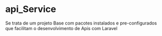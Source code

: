# api_Service
Se trata de um projeto Base com pacotes instalados e pre-configurados que facilitam o desenvolvimento de Apis com Laravel
